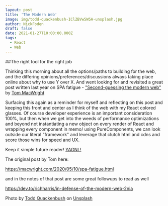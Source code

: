 ```yaml
---
layout: post
title: 'The Modern Web'
image: img/todd-quackenbush-IClZBVw5W5A-unsplash.jpg
author: NickFoden
draft: false
date: 2021-01-27T10:00:00.000Z
tags:
  - React
  - Web
---
```


##The right tool for the right job

Thinking this morning about all the options/paths to building for the web, and the differing opinions/preferences/discussions always taking place online about why to use Y over X. And went looking for and revisited a great post written last year on SPA fatigue - <a href="https://macwright.com/2020/05/10/spa-fatigue.html" target="\_blank" rel="noopener noreferrer" title="Spa Fatigue">"Second-guessing the modern web"</a> by
<a href="https://macwright.com/" target="\_blank" rel="noopener noreferrer" title="Tom MacWright"> Tom MacWright </a>

Surfacing this again as a reminder for myself and reflecting on this post and keeping this front and center as I think of the web with my React colored glasses. Of course developer experience is an important consideration 100%, but then when we get into the weeds of performance optimizations and beyond not instantiating a new object on every render of React and wrapping every component in memo/ using PureComponents, we can look outside our literal "framework" and leverage that clutch html and cdns and score those wins for speed and UX.

Keep it simple future reader! <a href="https://en.wikipedia.org/wiki/You_aren%27t_gonna_need_it!" target="\_blank" rel="noopener noreferrer" title="You aren't gonna need it"> YAGNI !</a>

The original post by Tom here:

https://macwright.com/2020/05/10/spa-fatigue.html

and in the notes of that post are some great followups to read as well

https://dev.to/richharris/in-defense-of-the-modern-web-2nia

<span>Photo by <a href="https://unsplash.com/@toddquackenbush?utm_source=unsplash&amp;utm_medium=referral&amp;utm_content=creditCopyText">Todd Quackenbush</a> on <a href="https://unsplash.com/s/photos/tools?utm_source=unsplash&amp;utm_medium=referral&amp;utm_content=creditCopyText">Unsplash</a></span>
